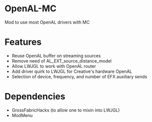 # OpenAL-MC
Mod to use most OpenAL drivers with MC

# Features
- Reuse OpenAL buffer on streaming sources
- Remove need of AL_EXT_source_distance_model
- Allow LWJGL to work with OpenAL router
- Add driver quirk to LWJGL for Creative's hardware OpenAL
- Selection of device, frequency, and number of EFX auxiliary sends

# Dependencies
- GrossFabricHacks (to allow one to mixin into LWJGL)
- ModMenu
